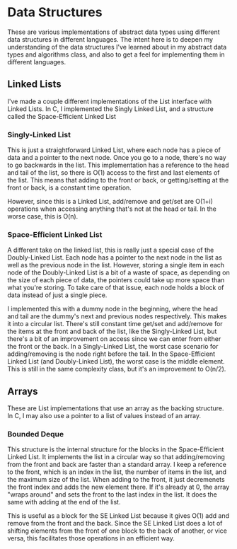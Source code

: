 # Data Structures

These are various implementations of abstract data types using different data structures in different languages. The intent here is to deepen my understanding of the data structures I've learned about in my abstract data types and algorithms class, and also to get a feel for implementing them in different languages.

## Linked Lists
I've made a couple different implementations of the List interface with Linked Lists. In C, I implemented the Singly Linked List, and a structure called the Space-Efficient Linked List

### Singly-Linked List
This is just a straightforward Linked List, where each node has a piece of data and a pointer to the next node. Once you go to a node, there's no way to go backwards in the list. This implementation has a reference to the head and tail of the list, so there is O(1) access to the first and last elements of the list. This means that adding to the front or back, or getting/setting at the front or back, is a constant time operation.

However, since this is a Linked List, add/remove and get/set are O(1+i) operations when accessing anything that's not at the head or tail. In the worse case, this is O(n).

### Space-Efficient Linked List
A different take on the linked list, this is really just a special case of the Doubly-Linked List. Each node has a pointer to the next node in the list as well as the previous node in the list. However, storing a single item in each node of the Doubly-Linked List is a bit of a waste of space, as depending on the size of each piece of data, the pointers could take up more space than what you're storing. To take care of that issue, each node holds a block of data instead of just a single piece.

I implemented this with a dummy node in the beginning, where the head and tail are the dummy's next and previous nodes respectively. This makes it into a circular list. There's still constant time get/set and add/remove for the items at the front and back of the list, like the Singly-Linked List, but there's a bit of an improvement on access since we can enter from either the front or the back. In a Singly-Linked List, the worst case scenario for adding/removing is the node right before the tail. In the Space-Efficient Linked List (and Doubly-Linked List), the worst case is the middle element. This is still in the same complexity class, but it's an improvement to O(n/2).

## Arrays
These are List implementations that use an array as the backing structure. In C, I may also use a pointer to a list of values instead of an array.

### Bounded Deque
This structure is the internal structure for the blocks in the Space-Efficient Linked List. It implements the list in a circular way so that adding/removing from the front and back are faster than a standard array. I keep a reference to the front, which is an index in the list, the number of items in the list, and the maximum size of the list. When adding to the front, it just decremenets the front index and adds the new element there. If it's already at 0, the array "wraps around" and sets the front to the last index in the list. It does the same with adding at the end of the list.

This is useful as a block for the SE Linked List because it gives O(1) add and remove from the front and the back. Since the SE Linked List does a lot of shifting elements from the front of one block to the back of another, or vice versa, this facilitates those operations in an efficient way.
